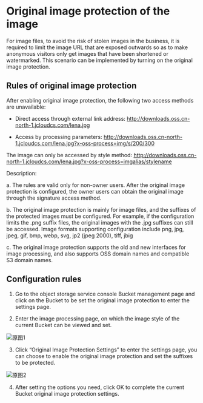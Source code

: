 # Original image protection of the image

For image files, to avoid the risk of stolen images in the business, it is required to limit the image URL that are exposed outwards so as to make anonymous visitors only get images that have been shortened or watermarked. This scenario can be implemented by turning on the original image protection.

## Rules of original image protection

After enabling original image protection, the following two access methods are unavailable:

* Direct access through external link address: http://downloads.oss.cn-north-1.jcloudcs.com/lena.jpg

* Access by processing parameters: http://downloads.oss.cn-north-1.jcloudcs.com/lena.jpg?x-oss-process=img/s/200/300

The image can only be accessed by style method: http://downloads.oss.cn-north-1.jcloudcs.com/lena.jpg?x-oss-process=imgalias/stylename

Description:

a. The rules are valid only for non-owner users. After the original image protection is configured, the owner users can obtain the original image through the signature access method.

b. The original image protection is mainly for image files, and the suffixes of the protected images must be configured. For example, if the configuration limits the .png suffix files, the original images with the .jpg suffixes can still be accessed. Image formats supporting configuration include png, jpg, jpeg, gif, bmp, webp, svg, jp2 (jpeg 2000), tiff, jbig

c. The original image protection supports the old and new interfaces for image processing, and also supports OSS domain names and compatible S3 domain names.

## Configuration rules

1. Go to the object storage service console Bucket management page and click on the Bucket to be set the original image protection to enter the settings page.

2. Enter the image processing page, on which the image style of the current Bucket can be viewed and set.

![原图1](https://github.com/jdcloudcom/cn/blob/edit/image/Object-Storage-Service/OSS-066.jpg)

3. Click “Original Image Protection Settings” to enter the settings page, you can choose to enable the original image protection and set the suffixes to be protected.

![原图2](https://github.com/jdcloudcom/cn/blob/edit/image/Object-Storage-Service/OSS-067.jpg)

4. After setting the options you need, click OK to complete the current Bucket original image protection settings.
